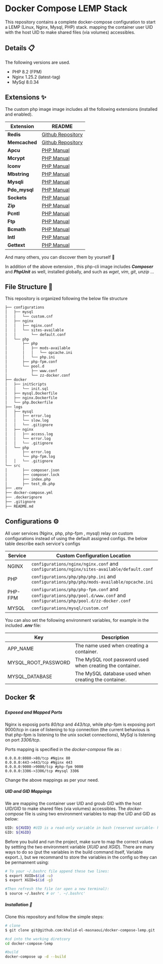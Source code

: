 # Docker Compose LEMP Stack

This repository contains a complete docker-compose configuration to start a LEMP (Linux, Nginx, Mysql, PHP) stack. mapping the container user UID with the host UID to make shared files (via volumes) accessibles.

## Details :clipboard:
The following versions are used.

- PHP 8.2 (FPM)
- Nginx 1.25.2 (latest-tag)
- MySql 8.0.34

## Extensions :sparkles:

The custom php image image includes all the following extensions (installed and enabled).

| Extension | README |
| ------ | ------ |
| **Redis** | [Github Repository](https://github.com/redis/redis) |
| **Memcached** | [Github Repository](https://github.com/memcached/memcached) |
| **Apcu** | [PHP Manual](https://www.php.net/manual/en/book.apcu.php) |
| **Mcrypt** | [PHP Manual](https://www.php.net/manual/en/book.mcrypt.php) |
| **Iconv** | [PHP Manual](https://www.php.net/manual/en/function.iconv.php) |
| **Mbstring** | [PHP Manual](https://www.php.net/manual/en/book.mbstring.php) |
| **Mysqli** | [PHP Manual](https://www.php.net/manual/en/book.mysqli.php) |
| **Pdo_mysql** | [PHP Manual](https://www.php.net/manual/en/ref.pdo-mysql.php) |
| **Sockets** | [PHP Manual](https://www.php.net/manual/en/book.sockets.php) |
| **Zip** | [PHP Manual](https://www.php.net/manual/en/book.zip.php) |
| **Pcntl** | [PHP Manual](https://www.php.net/manual/en/book.pcntl.php) |
| **Ftp** | [PHP Manual](https://www.php.net/manual/en/book.ftp.php) |
| **Bcmath** | [PHP Manual](https://www.php.net/manual/en/book.bc.php) |
| **Intl** | [PHP Manual](https://www.php.net/manual/en/book.intl.php) |
| **Gettext** | [PHP Manual](https://www.php.net/manual/en/function.gettext.php) |
And many others, you can discover them by yourself :eyes:

In addition of the above extension , this php-cli image includes _**Composer**_ and _**PhpUnit**_ as well, installed globally, and such as _wget_, _vim_, _git_, _unzip_ ...

## File Structure :open_file_folder:
This repository is organized following  the below file structure
```bash
├── configurations                        
│   ├── mysql
│   │   └── custom.cnf
│   ├── nginx
│   │   ├── nginx.conf
│   │   └── sites-available
│   │       └── default.conf
│   └── php
│       ├── php
│       │   ├── mods-available
│       │   │   └── opcache.ini
│       │   └── php.ini
│       ├── php-fpm.conf
│       └── pool.d
│           ├── www.conf
│           └── zz-docker.conf
├── docker                               
│   ├── initScripts
│   │   └── init.sql
│   ├── mysql.Dockerfile
│   ├── nginx.Dockerfile
│   └── php.Dockerfile
├── logs
│   ├── mysql
│   │   ├── error.log
│   │   └── slow.log
│   │   └── .gitignore
│   ├── nginx
│   │   ├── access.log
│   │   └── error.log
│   │   └── .gitignore
│   └── php
│       ├── error.log
│       └── php-fpm.log
│   │   └── .gitignore
└── src
│       ├── composer.json
│       ├── composer.lock
│       ├── index.php
│       ├── test_db.php
├── .env
├── docker-compose.yml
├── .dockerignore
├── .gitignore
├── README.md
```


## Configurations :gear:

All user services (Nginx, php, php-fpm , mysql) relay on custom configurations instead of using the default assigned configs.
the below table describe each service's configs

| Service | Custom Configuration Location |
|-----|-------------|
| NGINX |`configurations/nginx/nginx.conf` and `configurations/nginx/sites-available/default.conf`|
| PHP |`configurations/php/php/php.ini` and `configurations/php/php/mods-available/opcache.ini`|
| PHP-FPM |`configurations/php/php-fpm.conf` and `configurations/php/pool.d/www.conf` and `configurations/php/pool.d/zz-docker.conf`|
| MYSQL |`configurations/mysql/custom.cnf`|

You can also set the following environment variables, for example in the included **_.env_** file:

| Key | Description |
|-----|-------------|
|APP_NAME|The name used when creating a container.|
|MYSQL_ROOT_PASSWORD|The MySQL root password used when creating the container.|
|MYSQL_DATABASE|The MySQL database used when creating the container.|


## Docker :hammer_and_wrench:

##### Exposed and Mapped Ports
Nginx is exposig ports _80/tcp_ and _443/tcp_, while php-fpm is exposing port 9000/tcp in case of listening to tcp connection (the current behavious is that php-fpm is listening to the unix socket connections), MySql is listening on port _3306/tcp_.

Ports mapping is specified in the _docker-compose_ file as : 
```
0.0.0.0:8080->80/tcp #Nginx 80
0.0.0.0:443->443/tcp #Nginx 443
0.0.0.0:9000->9000/tcp #php-fpm 9000
0.0.0.0:3306->3306/tcp #mysql 3306
```
Change the above mappings as per your need.

##### UID and GID Mappings
We are mapping the container user UID and groub GID with the host UID/GID to make shared files (via volumes) accessibles.
The _docker-compose_ file is using two environment variables to map the UID and GID as below:

```bash
UID: ${XUID} #UID is a read-only variable in bash (reserved variable- hence the namig XUID)
GID: ${XGID}
```

Before you build and run the project, make sure to map the correct values by settting the two environment variable (_XUID_ and _XGID_). There are many ways to do so (put the variables in the build command itself, Variable export..), but we recommand to store the variables in the config so they can be permannent using:
```bash
# To your ~/.bashrc file append these two lines:
$ export XUID=$(id -u) 
$ export XGID=$(id -g)

#Then refresh the file (or open a new terminal):
$ source ~/.bashrc # or '. ~/.bashrc'
```

#####  Installation  :electric_plug:
Clone this repository and follow the simple steps:
```bash
# clone
$ git clone git@github.com:khalid-el-masnaoui/docker-compose-lemp.git

#cd into the working diretcory
cd docker-compose-lemp

#build
docker-compose up -d --build
```
